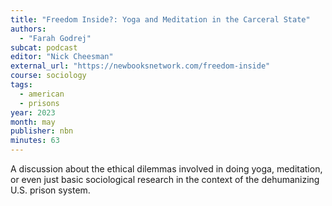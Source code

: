 ```yaml
---
title: "Freedom Inside?: Yoga and Meditation in the Carceral State"
authors:
  - "Farah Godrej"
subcat: podcast
editor: "Nick Cheesman"
external_url: "https://newbooksnetwork.com/freedom-inside"
course: sociology
tags:
  - american
  - prisons
year: 2023
month: may
publisher: nbn
minutes: 63
---
```


A discussion about the ethical dilemmas involved in doing yoga, meditation, or even just basic sociological research in the context of the dehumanizing U.S. prison system.
